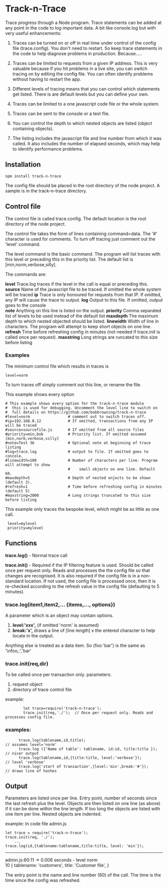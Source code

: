 

# Track-n-Trace

Trace progress through a Node program.  Trace statements    can be added at any point in the code to log important data.  A bit like console.log but with very useful enhancements:

1. Traces can be turned on or off in real time under control of the config file (trace.config). You don't need to restart.  So keep  trace statements in the code to help diagnose problems in production. Because.....

2. Traces can be limited to requests from a given IP address.  This is very valuable because if you hit problems in a live site, you can switch tracing on by editing the config file. You can often identify problems without having to restart the app. 

3. Different levels of tracing means that you can control which statements get listed.  There is are default levels but you can define your own.

4. Traces can be limited to a one javascript code file      or the whole system.

5. Traces can be sent to the console or a text file.

6. You can control the depth to which nested objects are listed (object containing objects).

7. The listing includes the javascript file and line number from which it was called.  It also includes the number of elapsed seconds, which may help to identify performance problems.


## Installation
```
npm install track-n-trace
```
The config file should be placed in the root directory of the node project. A sample is in the track-n-trace directory.

##   Control file

The control file is called trace.config. The default location is the root directory of the node project.

The control file takes the form of lines containing command=data.  The '#' character is used for comments.  To turn off tracing just comment out the 'level' command.

The level command is the basic command. The program will list traces with this level or preceding this in the priority list. The default list is [min,norm,verbose,silly]. 
  
The commands are:

**level**      Trace.log traces if the level in the call is equal or preceding this. 
**source**     Name of the javascript file to be traced. If omitted the whole system will be traced
**ip**         Trace is only honoured for requests from that IP. If omitted, any IP will cause the trace to output. 
**log**        Output to this file. If omitted, output goes to the console  
**note**       Anything on this line is listed on the output.
**priority**   Comma separated list of levels to be used instead of the default list
**maxdepth**   The maximum depth to which nested objected should be listed.
**linewidth**  Width of line in characters.  The program will attempt to keep short objects on one line.
**refresh**    Time before refreshing config in minutes (not needed if trace.init is called once per request). 
**maxstring** Long strings are runcated to this size before listing 

   
###   Examples

The minimum control file which results in traces is 
```
level=norm
```
To turn traces off simply comment out this line, or rename the file.

This example shows every option
```
# This example shows every option for the track-n-trace module
#  this is used for debugging. Uncomment the level line to switch on
#  full details on https://github.com/bobbrowning/track-n-trace 
#level=norm                 # comment out to switch traces off.
#ip=192.168.0.12            # If omitted, transactions from any IP will be traced
#source=sourcefile.js       # If omitted from all source files
#priority=min,bob           # Priority list. If omitted assumed [min,norm,verbose,silly]
#note=Test 36               # Optional note at beginning of trace listing
#log=trace.log              # output to file. If omitted goes to concole.
#linewidth=100              # Number of characters per line. Program will attempt to show 
                            #    small objects on one line. Default 60.
#maxdepth=5                 # Depth of nested onjects to be shown (default 3).
#refresh=1                  # Time before refreshing config in minutes (default 5)
#maxstring=2000             # Long strings truncated to this size before listing

```
This example only traces the bespoke level, which might be as little as one call. 
```
 level=mylevel
 priority=mylevel

```



##  Functions 
  
 **trace.log()** -  Normal trace call

 **trace.init()** - Required if the IP filtering feature is used. Should be called once per request only.  Reads and processes the the  config file so that changes are recognised. It is also required if the config file is in a non-standard location.  If not used, the config file is processed once, then it is re-checked according to the refresh value in the config file (defaulting to 5 minutes).

###  trace.log(item1,item2,... {items,...,  options})
   
A parameter which is an object may contain options.  
1.   **level:'xxx',** (if omitted 'norm' is assumed)     
2.   **break:'x',**  draws a line of [line length] x the entered character to help locate in the output.

Anything else is treated as a data item. So {foo:'bar'}  is the same as '\nfoo,:','bar'


###   trace.init(req,dir)
   
 To be called once per transaction only.  parameters:
1. request object 
2. directory of trace control file

example:

            let trace=require('track-n-trace');
            trace.init(req,'./');  // Once per request only. Reads and processes config file.


###      examples:  
  ```
        trace.log(tablename,id,title);                                  // assumes level='norm'
        trace.log ({'Name of table': tablename, id:id, title:title });  // nicer output
        trace.log(tablename,id,{title:title, level:'verbose'});         // level 'verbose'
        trace.log('start of transaction',{level:'min',break:'#'});      // draws line of hashes
  ```

##   Output

Parameters are listed once per line.  Entry point, number of seconds since the last refresh plus the level.   Objects are then listed on one line (as above) if it can be done within the line length. If too long the objects are listed with one item per line.  Nested objects are indented. 
 

example:
In code file admin.js

```
let trace = require('track-n-trace');
trace.init(req, './');  
    ...
trace.log(id,{tablename:tablename,title:title, level: 'min'});
```
   
------------------------------------------------------------
admin.js:60:11 -> 0.006 seconds - level norm  
10
{ tablename: 'customers', title: 'Customer file', }

The entry point is the name and line number (60) of the call.
The time is the time since the config was refreshed. 


